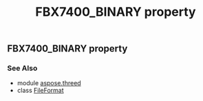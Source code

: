 ﻿---
title: FBX7400_BINARY property
second_title: Aspose.3D for Python via .NET API References
description: 
type: docs
weight: 210
url: /python-net/aspose.threed/fileformat/fbx7400_binary/
is_root: false
---

## FBX7400_BINARY property


### See Also
* module [aspose.threed](../../)
* class [FileFormat](/3d/python-net/aspose.threed/fileformat)
